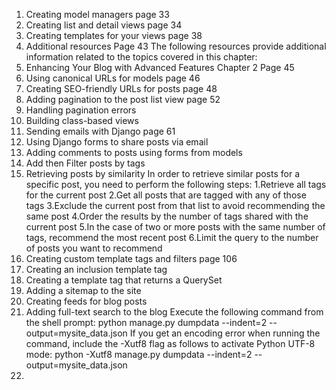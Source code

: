 1. Creating model managers page 33
2. Creating list and detail views page 34
3. Creating templates for your views page 38
4. Additional resources Page 43
   The following resources provide additional information related to the topics covered in this chapter:
5. Enhancing Your Blog with Advanced Features
   Chapter 2 Page 45
6. Using canonical URLs for models page 46
7. Creating SEO-friendly URLs for posts page 48
8. Adding pagination to the post list view page 52
9. Handling pagination errors
10. Building class-based views
11. Sending emails with Django page 61  
12. Using Django forms to share posts via email
13. Adding comments to posts using forms from models
14. Add then Filter posts by tags 
15. Retrieving posts by similarity
In order to retrieve similar posts for a specific post, you need to perform the following steps:
1.Retrieve all tags for the current post
2.Get all posts that are tagged with any of those tags
3.Exclude the current post from that list to avoid recommending the same post
4.Order the results by the number of tags shared with the current post
5.In the case of two or more posts with the same number of tags, recommend the most recent post
6.Limit the query to the number of posts you want to recommend
16. Creating custom template tags and filters page 106
17. Creating an inclusion template tag
18. Creating a template tag that returns a QuerySet
19. Adding a sitemap to the site
20. Creating feeds for blog posts
21. Adding full-text search to the blog
Execute the following command from the shell prompt:
python manage.py dumpdata --indent=2 --output=mysite_data.json
If you get an encoding error when running the command,
include the -Xutf8 flag as follows to activate Python UTF-8 mode:
python -Xutf8 manage.py dumpdata --indent=2 --output=mysite_data.json
22. 